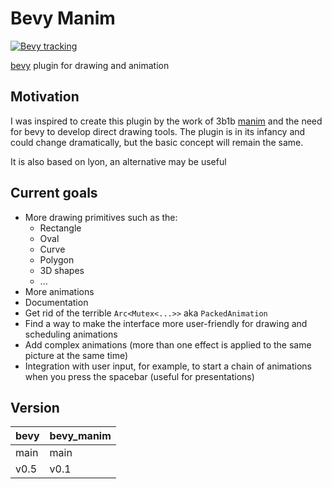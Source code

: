 # Bevy Manim
[![Bevy tracking](https://img.shields.io/badge/Bevy%20tracking-main-lightblue)](https://github.com/bevyengine/bevy/blob/main/docs/plugins_guidelines.md#main-branch-tracking)

[bevy][bevy] plugin for drawing and animation
## Motivation
I was inspired to create this plugin by the work 
of 3b1b [manim][manim]
and the need for bevy to develop direct drawing tools. The plugin is in its infancy and could change 
dramatically, but the basic concept will remain the same.

It is also based on lyon, an alternative may be useful
## Current goals
   
   - More drawing primitives such as the:
        * Rectangle
        * Oval
        * Curve
        * Polygon
        * 3D shapes
        * ...
   - More animations
   - Documentation
   - Get rid of the terrible `Arc<Mutex<...>>` aka `PackedAnimation`
   - Find a way to make the interface more user-friendly for drawing and scheduling animations
   - Add complex animations (more than one effect is applied to the same picture at the same time)
   - Integration with user input, for example, to start a chain of animations when you press the spacebar (useful for presentations)
   
## Version
| bevy | bevy_manim        |
| ---- | ----------------- |
| main | main              |
| v0.5 | v0.1              |

[bevy]: https://github.com/bevyengine/bevy
[manim]: https://github.com/3b1b/manim/tree/846c10a0ffb0625b2d4e0a0703b9586d6f8fc485